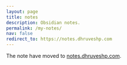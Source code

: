 ```yaml
---
layout: page
title: notes
description: Obsidian notes.
permalink: /my-notes/
nav: false
redirect_to: https://notes.dhruveshp.com
---
```


The note have moved to [notes.dhruveshp.com](https://notes.dhruveshp.com).